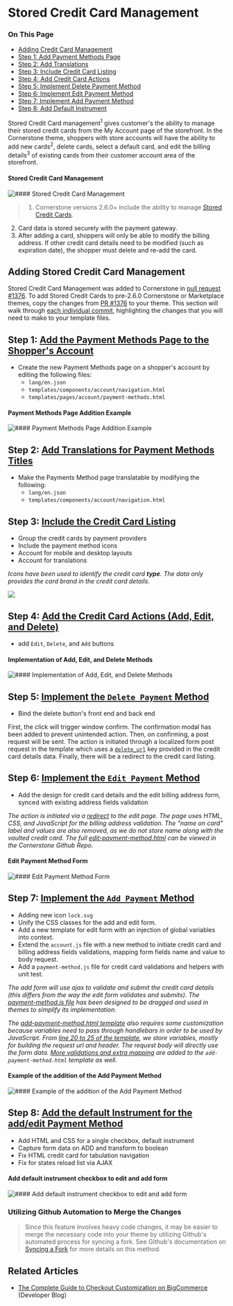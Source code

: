 <h1>Stored Credit Card Management</h1>

<div class="otp" id="no-index">
	<h3> On This Page </h3>
	<ul>
    <li><a href="#stored-cc-mgmt_adding">Adding Credit Card Management</a></li>
    <li><a href="#stored-cc-mgmt_step1">Step 1: Add Payment Methods Page </a></li>
		<li><a href="#stored-cc-mgmt_step2">Step 2: Add Translations </a></li>
    <li><a href="#stored-cc-mgmt_step3">Step 3: Include Credit Card Listing</a></li>
    <li><a href="#stored-cc-mgmt_step4">Step 4: Add Credit Card Actions</a></li>
    <li><a href="#stored-cc-mgmt_step5">Step 5: Implement Delete Payment Method</a></li>
    <li><a href="#stored-cc-mgmt_step6">Step 6: Implement Edit Payment Method</a></li>
    <li><a href="#stored-cc-mgmt_step7">Step 7: Implement Add Payment Method</a></li>
    <li><a href="#stored-cc-mgmt_step8">Step 8: Add Default Instrument</a></li>
	</ul>
</div>

<a href='#stored-cc-mgmt_overview' aria-hidden='true' class='block-anchor'  id='stored-cc-mgmt_overview'><i aria-hidden='true' class='linkify icon'></i></a>

Stored Credit Card management<sup>1</sup> gives customer's the ability to manage their stored credit cards from the My Account page of the storefront. In the Cornerstone theme, shoppers with store accounts will have the ability to add new cards<sup>2</sup>, delete cards, select a default card, and edit the billing details<sup>3</sup> of existing cards from their customer account area of the storefront.

<!--
    title: #### Stored Credit Card Management 

    data: //s3.amazonaws.com/user-content.stoplight.io/6116/1541629003006
-->

#### Stored Credit Card Management 
![#### Stored Credit Card Management 
](//s3.amazonaws.com/user-content.stoplight.io/6116/1541629003006 "#### Stored Credit Card Management 
")

<div class="HubBlock--callout">
<div class="CalloutBlock--">
<div class="HubBlock-content">
    
<!-- theme:  -->

> 1. Cornerstone versions 2.6.0+ include the ability to manage [Stored Credit Cards](https://support.bigcommerce.com/s/article/Enabling-Stored-Credit-Cards).
2. Card data is stored securely with the payment gateway.
3. After adding a card, shoppers will only be able to modify the billing address. If other credit card details need to be modified (such as expiration date), the shopper must delete and re-add the card.

</div>
</div>
</div>



<a href='#stored-cc-mgmt_adding' aria-hidden='true' class='block-anchor'  id='stored-cc-mgmt_adding'><i aria-hidden='true' class='linkify icon'></i></a>

## Adding Stored Credit Card Management

Stored Credit Card Management was added to Cornerstone in [pull request #1376](https://github.com/bigcommerce/cornerstone/pull/1376). To add Stored Credit Cards to pre-2.6.0 Cornerstone or Marketplace themes, copy the changes from [PR #1376](https://github.com/bigcommerce/cornerstone/pull/1376) to your theme. This section will walk through [each individual commit](https://github.com/bigcommerce/cornerstone/pull/1376/commits), highlighting the changes that you will need to make to your template files.



<a href='#stored-cc-mgmt_step1' aria-hidden='true' class='block-anchor'  id='stored-cc-mgmt_step1'><i aria-hidden='true' class='linkify icon'></i></a>

## Step 1:  [Add the Payment Methods Page to the Shopper's Account](https://github.com/bigcommerce/cornerstone/pull/1376/commits/24abc038fe346a8572b40da40c98a9465788957a)

* Create the new Payment Methods page on a shopper's account by editing the following files:
	* `lang/en.json`
	* `templates/components/account/navigation.html`
	* `templates/pages/account/payment-methods.html`


<!--
    title: #### Payment Methods Page Addition Example

    data: //s3.amazonaws.com/user-content.stoplight.io/6116/1541629154209
-->

#### Payment Methods Page Addition Example
![#### Payment Methods Page Addition Example
](//s3.amazonaws.com/user-content.stoplight.io/6116/1541629154209 "#### Payment Methods Page Addition Example
")



<a href='#stored-cc-mgmt_step2' aria-hidden='true' class='block-anchor'  id='stored-cc-mgmt_step2'><i aria-hidden='true' class='linkify icon'></i></a>

## Step 2: [Add Translations for Payment Methods Titles](https://github.com/bigcommerce/cornerstone/pull/1376/commits/9edf1a0f6907811abf470db1486b4fdb199b27ae)

* Make the Payments Method page translatable by modifying the following:
	* `lang/en.json`
	* `templates/components/account/navigation.html`



<a href='#stored-cc-mgmt_step3' aria-hidden='true' class='block-anchor'  id='stored-cc-mgmt_step3'><i aria-hidden='true' class='linkify icon'></i></a>

## Step 3: [Include the Credit Card Listing](https://github.com/bigcommerce/cornerstone/pull/1376/commits/5574eb98c710f4540e8390420563099b6f5710bf)

* Group the credit cards by payment providers
* Include the payment method icons
* Account for mobile and desktop layouts
* Account for translations

*Icons have been used to identify the credit card **type**. The data only provides the card brand in the credit card details.*

<!--
    title: 
    data: //s3.amazonaws.com/user-content.stoplight.io/6116/1541630407609
-->

![](//s3.amazonaws.com/user-content.stoplight.io/6116/1541630407609 "")



<a href='#stored-cc-mgmt_step4' aria-hidden='true' class='block-anchor'  id='stored-cc-mgmt_step4'><i aria-hidden='true' class='linkify icon'></i></a>

## Step 4: [Add the Credit Card Actions (Add, Edit, and Delete)](https://github.com/bigcommerce/cornerstone/pull/1376/commits/499016d320995852fe4ef621724e08556896b70d)

*  add `Edit`, `Delete`, and `Add` buttons

<!--
    title: #### Implementation of Add, Edit, and Delete Methods

    data: //s3.amazonaws.com/user-content.stoplight.io/6116/1541655663898
-->

#### Implementation of Add, Edit, and Delete Methods
![#### Implementation of Add, Edit, and Delete Methods
](//s3.amazonaws.com/user-content.stoplight.io/6116/1541655663898 "#### Implementation of Add, Edit, and Delete Methods
")



<a href='#stored-cc-mgmt_step5' aria-hidden='true' class='block-anchor'  id='stored-cc-mgmt_step5'><i aria-hidden='true' class='linkify icon'></i></a>

## Step 5: [Implement the `Delete Payment` Method](https://github.com/bigcommerce/cornerstone/pull/1376/commits/cf102901d9061b7334e8c39f15a8904c37cf0652)

* Bind the delete button's front end and back end

First, the click will trigger window confirm. The confirmation modal has been added to prevent unintended action. Then, on confirming, a post request will be sent. The action is initiated through a localized form post request in the template which uses a [`delete_url`](https://github.com/bigcommerce/cornerstone/blob/master/templates/components/account/payment-methods-list.html#L34) key provided in the credit card details data. Finally, there will be a redirect to the credit card listing.



<a href='#stored-cc-mgmt_step6' aria-hidden='true' class='block-anchor'  id='stored-cc-mgmt_step6'><i aria-hidden='true' class='linkify icon'></i></a>

## Step 6: [Implement the `Edit Payment` Method](https://github.com/bigcommerce/cornerstone/pull/1376/commits/ab2fe1df455fa8ac93760904b718fbce7ce361ed)

* Add the design for credit card details and the edit billing address form, synced with existing address fields validation

*The action is initiated via a [redirect](https://github.com/bigcommerce/cornerstone/blob/master/templates/components/account/payment-methods-list.html#L36) to the edit page. The page uses HTML, CSS, and JavaScript for the billing address validation. The "name on card" label and values are also removed, as we do not store name along with the vaulted credit card. The full [edit-payment-method.html](https://github.com/bigcommerce/cornerstone/blob/master/templates/pages/account/edit-payment-method.html) can be viewed in the Cornerstone Github Repo.*

<!--
    title: #### Edit Payment Method Form

    data: //s3.amazonaws.com/user-content.stoplight.io/6116/1541654303488
-->

#### Edit Payment Method Form
![#### Edit Payment Method Form
](//s3.amazonaws.com/user-content.stoplight.io/6116/1541654303488 "#### Edit Payment Method Form
")



<a href='#stored-cc-mgmt_step7' aria-hidden='true' class='block-anchor'  id='stored-cc-mgmt_step7'><i aria-hidden='true' class='linkify icon'></i></a>

## Step 7: [Implement the `Add Payment` Method](https://github.com/bigcommerce/cornerstone/pull/1376/commits/c960338c32faa8fb798b2826c72dfe9d74bf9751)

*  Adding new icon `lock.svg`
*  Unify the CSS classes for the add and edit form.
*  Add a new template for edit form with an injection of global variables into context.
*  Extend the `account.js` file with a new method to initiate credit card and billing address fields validations, mapping form fields name and value to body request.
*  Add a `payment-method.js` file for credit card validations and helpers with unit test.

*The add form will use ajax to validate and submit the credit card details (this differs from the way the edit form validates and submits). The [payment-method.js file](https://github.com/bigcommerce/cornerstone/blob/master/assets/js/theme/common/payment-method.js) has been designed to be dragged and used in themes to simplify its implementation.*

*The [add-payment-method.html template](https://github.com/bigcommerce/cornerstone/blob/master/templates/pages/account/add-payment-method.html) also requires some customization because variables need to pass through handlebars in order to be used by JavaScript. From [line 20 to 25 of the template](https://github.com/bigcommerce/cornerstone/blob/master/templates/pages/account/add-payment-method.html#L20-L25), we store variables, mostly for building the request url and header. The request body will directly use the form data. [More validations and extra mapping](https://github.com/bigcommerce/cornerstone/blob/24686de577c6ad5409ec8b82f5839c3d083cb760/assets/js/theme/account.js#L211) are added to the `add-payment-method.html` template as well.*

<!--
    title: #### Example of the addition of the Add Payment Method

    data: //s3.amazonaws.com/user-content.stoplight.io/6116/1541629295212
-->

#### Example of the addition of the Add Payment Method
![#### Example of the addition of the Add Payment Method
](//s3.amazonaws.com/user-content.stoplight.io/6116/1541629295212 "#### Example of the addition of the Add Payment Method
")



<a href='#stored-cc-mgmt_step8' aria-hidden='true' class='block-anchor'  id='stored-cc-mgmt_step8'><i aria-hidden='true' class='linkify icon'></i></a>

## Step 8: [Add the default Instrument for the add/edit Payment Method](https://github.com/bigcommerce/cornerstone/pull/1376/commits/5576aee5af0194e85cb11dbf44563f89b2687f40)

* Add HTML and CSS for a single checkbox, default instrument
* Capture form data on ADD and transform to boolean
* Fix HTML credit card for tabulation navigation
* Fix for states reload list via AJAX

<!--
    title: #### Add default instrument checkbox to edit and add form

    data: //s3.amazonaws.com/user-content.stoplight.io/6116/1541655424566
-->

#### Add default instrument checkbox to edit and add form
![#### Add default instrument checkbox to edit and add form
](//s3.amazonaws.com/user-content.stoplight.io/6116/1541655424566 "#### Add default instrument checkbox to edit and add form
")

<div class="HubBlock--callout">
<div class="CalloutBlock--">
<div class="HubBlock-content">
    
<!-- theme:  -->

### Utilizing Github Automation to Merge the Changes

> Since this feature involves heavy code changes, it may be easier to merge the necessary code into your theme by utilizing Github's automated process for syncing a fork. See Github's documentation on [Syncing a Fork](https://help.github.com/articles/syncing-a-fork/) for more details on this method.

</div>
</div>
</div>



## Related Articles
* [The Complete Guide to Checkout Customization on BigCommerce](https://medium.com/bigcommerce-developer-blog/the-complete-guide-to-checkout-customization-on-bigcommerce-6b566bc36fa9) (Developer Blog)

